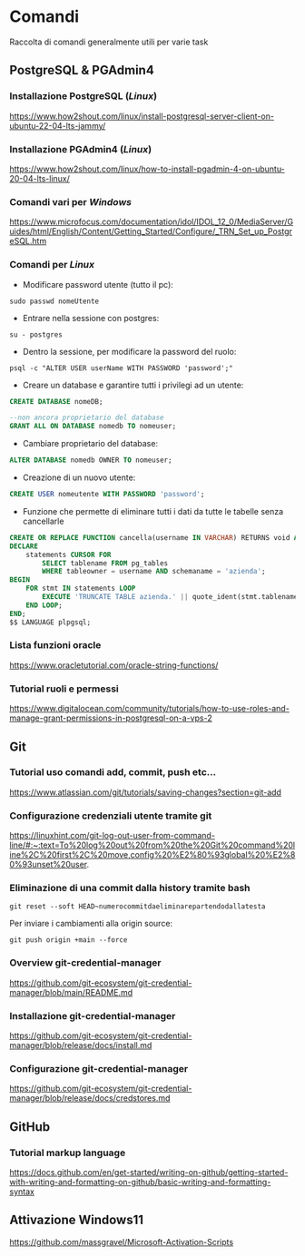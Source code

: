 # Comandi
Raccolta di comandi generalmente utili per varie task

## PostgreSQL & PGAdmin4

### Installazione PostgreSQL (*Linux*)
https://www.how2shout.com/linux/install-postgresql-server-client-on-ubuntu-22-04-lts-jammy/

### Installazione PGAdmin4 (*Linux*)
https://www.how2shout.com/linux/how-to-install-pgadmin-4-on-ubuntu-20-04-lts-linux/

### Comandi vari per *Windows*
https://www.microfocus.com/documentation/idol/IDOL_12_0/MediaServer/Guides/html/English/Content/Getting_Started/Configure/_TRN_Set_up_PostgreSQL.htm

### Comandi per *Linux*

- Modificare password utente (tutto il pc):
```terminal
sudo passwd nomeUtente
```
- Entrare nella sessione con postgres:
```terminal
su - postgres
```
- Dentro la sessione, per modificare la password del ruolo:
```terminal
psql -c "ALTER USER userName WITH PASSWORD 'password';"
```
- Creare un database e garantire tutti i privilegi ad un utente:
```sql
CREATE DATABASE nomeDB;
```
```sql
--non ancora proprietario del database
GRANT ALL ON DATABASE nomedb TO nomeuser;
```
- Cambiare proprietario del database:
```sql
ALTER DATABASE nomedb OWNER TO nomeuser;
```
- Creazione di un nuovo utente:
```sql
CREATE USER nomeutente WITH PASSWORD 'password';
```
- Funzione che permette di eliminare tutti i dati da tutte le tabelle senza cancellarle
```sql
CREATE OR REPLACE FUNCTION cancella(username IN VARCHAR) RETURNS void AS $$
DECLARE
    statements CURSOR FOR
        SELECT tablename FROM pg_tables
        WHERE tableowner = username AND schemaname = 'azienda';
BEGIN
    FOR stmt IN statements LOOP
        EXECUTE 'TRUNCATE TABLE azienda.' || quote_ident(stmt.tablename) || ' CASCADE;';
    END LOOP;
END;
$$ LANGUAGE plpgsql;
```

### Lista funzioni oracle
https://www.oracletutorial.com/oracle-string-functions/

### Tutorial ruoli e permessi
https://www.digitalocean.com/community/tutorials/how-to-use-roles-and-manage-grant-permissions-in-postgresql-on-a-vps-2

## Git

### Tutorial uso comandi add, commit, push etc...
https://www.atlassian.com/git/tutorials/saving-changes?section=git-add

### Configurazione credenziali utente tramite git
https://linuxhint.com/git-log-out-user-from-command-line/#:~:text=To%20log%20out%20from%20the%20Git%20command%20line%2C%20first%2C%20move,config%20%E2%80%93global%20%E2%80%93unset%20user.

### Eliminazione di una commit dalla history tramite bash
```git
git reset --soft HEAD~numerocommitdaeliminarepartendodallatesta
```
Per inviare i cambiamenti alla origin source:
```git
git push origin +main --force
```
### Overview git-credential-manager
https://github.com/git-ecosystem/git-credential-manager/blob/main/README.md

### Installazione git-credential-manager
https://github.com/git-ecosystem/git-credential-manager/blob/release/docs/install.md

### Configurazione git-credential-manager
https://github.com/git-ecosystem/git-credential-manager/blob/release/docs/credstores.md

## GitHub

### Tutorial markup language
https://docs.github.com/en/get-started/writing-on-github/getting-started-with-writing-and-formatting-on-github/basic-writing-and-formatting-syntax

## Attivazione Windows11
https://github.com/massgravel/Microsoft-Activation-Scripts
